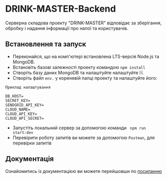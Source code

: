 # DRINK-MASTER-Backend

Серверна складова проекту "DRINK-MASTER" відповідає за зберігання, обробку і надання інформації про напої та користувачів.

## Встановлення та запуск
* Переконайся, що на комп'ютері встановлена LTS-версія Node.js та MongoDB.
* Встановіть базові залежності проекту командою ```npm install```
* Створіть базу даних MongoDB та налаштуйте налаштуйте її.
* Створіть файл ```env.``` у кореневій папці проекту та налаштуйте його:
```    
Приклад налаштування

DB_HOST=
SECRET_KEY=
SENDGRID_API_KEY=
CLOUD_NAME=
CLOUD_API_KEY=
CLOUD_API_SECRET=
```
* Запустіть локальний сервер за допомогою команди ``` npm run start:dev```
* Перевірити роботу запитів ви можете за допомогою `Postman`, для перевірки запитів

## Документація

Ознайомитись із документацією ви можете перейшовши по [посиланню ](https://rest-api-drink-master.onrender.com/api-docs/)
